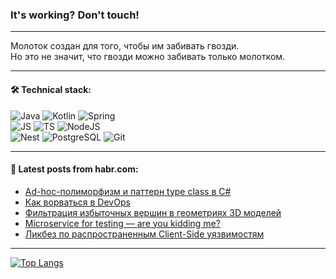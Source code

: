 ### It's working? Don't touch!

---
Молоток создан для того, чтобы им забивать гвозди. <br>
Но это не значит, что гвозди можно забивать только молотком.

---

#### 🛠️ Technical stack:

![Java](https://img.shields.io/badge/Java-informational?logo=Oracle&style=flat&logoColor=white&color=FF4500)
![Kotlin](https://img.shields.io/badge/Kotlin-informational?logo=Kotlin&style=flat&logoColor=white&color=774D97)
![Spring](https://img.shields.io/badge/SpringBoot-informational?logo=SpringBoot&style=flat&logoColor=white&color=6DB33F) <br>
![JS](https://img.shields.io/badge/JS-informational?logo=javaScript&style=flat&logoColor=black&color=F7Df1E)
![TS](https://img.shields.io/badge/TypeScript-informational?logo=typeScript&style=flat&logoColor=black&color=0667A8)
![NodeJS](https://img.shields.io/badge/NodeJS-informational?logo=node.js&style=flat&logoColor=white&color=70A760) <br>
![Nest](https://img.shields.io/badge/NestJS-informational?logo=NestJS&style=flat&logoColor=white&color=E0234E)
![PostgreSQL](https://img.shields.io/badge/PostgreSQL-informational?logo=PostgreSQL&style=flat&logoColor=white&color=DAA520)
![Git](https://img.shields.io/badge/Git-informational?logo=git&style=flat&logoColor=white&color=778899)

___

#### 💬 Latest posts from habr.com:

<!-- BLOG-POST-LIST:START -->
- [Ad-hoc-полиморфизм и паттерн type class в C#](https://habr.com/ru/companies/ruvds/articles/757118/?utm_source=habrahabr&utm_medium=rss&utm_campaign=757118)
- [Как ворваться в DevOps](https://habr.com/ru/companies/yandex_praktikum/articles/757640/?utm_source=habrahabr&utm_medium=rss&utm_campaign=757640)
- [Фильтрация избыточных вершин в геометриях 3D моделей](https://habr.com/ru/companies/bimeister/articles/757638/?utm_source=habrahabr&utm_medium=rss&utm_campaign=757638)
- [Microservice for testing — are you kidding me?](https://habr.com/ru/companies/tinkoff/articles/757618/?utm_source=habrahabr&utm_medium=rss&utm_campaign=757618)
- [Ликбез по распространенным Client-Side уязвимостям](https://habr.com/ru/companies/bastion/articles/757590/?utm_source=habrahabr&utm_medium=rss&utm_campaign=757590)
<!-- BLOG-POST-LIST:END -->

---
[![Top Langs](https://github-readme-stats-git-master-advtsetting-gmailcom.vercel.app/api/top-langs/?username=zloylis&langs_count=10&hide_title=false&title_color=e6edf3&size_weight=0.5&count_weight=0.5&layout=compact&hide_border=true&theme=dracula)](https://github.com/zloylis)

<!-- ![GitHub stats](https://github-readme-stats-git-master-advtsetting-gmailcom.vercel.app/api?username=zloylis&show_icons=true&hide_border=true&theme=dracula&hide_title=true&include_all_commits=true&count_private=true&hide=contribs&hide_rank=true) -->

